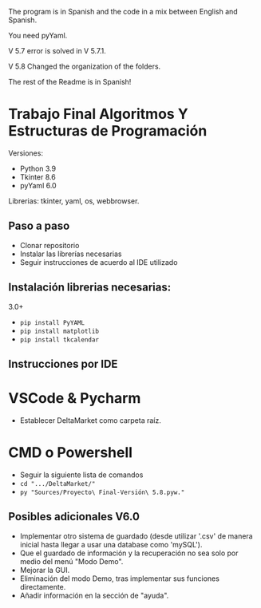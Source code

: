 The program is in Spanish and the code in a mix between English and Spanish.

You need pyYaml.

V 5.7 error is solved in V 5.7.1.

V 5.8 Changed the organization of the folders.

The rest of the Readme is in Spanish!

# Trabajo Final Algoritmos Y Estructuras de Programación

Versiones: 
+ Python 3.9
+ Tkinter 8.6
+ pyYaml 6.0

Librerias: tkinter, yaml, os, webbrowser.

## Paso a paso
+ Clonar repositorio
+ Instalar las librerías necesarias
+ Seguir instrucciones de acuerdo al IDE utilizado

## Instalación librerias necesarias:
3.0+
+ `pip install PyYAML`
+ `pip install matplotlib`
+ `pip install tkcalendar`

## Instrucciones por IDE
# VSCode & Pycharm
+ Establecer DeltaMarket como carpeta raíz.

# CMD o Powershell
+ Seguir la siguiente lista de comandos
+ `cd ".../DeltaMarket/"`
+ `py "Sources/Proyecto\ Final-Versión\ 5.8.pyw."`

## Posibles adicionales V6.0 
+ Implementar otro sistema de guardado (desde utilizar '.csv' de manera inicial hasta llegar a usar una database como 'mySQL').
+ Que el guardado de información y la recuperación no sea solo por medio del menú "Modo Demo".
+ Mejorar la GUI.
+ Eliminación del modo Demo, tras implementar sus funciones directamente.
+ Añadir información en la sección de "ayuda".
